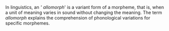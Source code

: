 In linguistics, an _' allomorph_' is a variant form of a morpheme, that is, when a unit of meaning varies in sound without changing the meaning. The term _allomorph_ explains the comprehension of phonological variations for specific morphemes.
